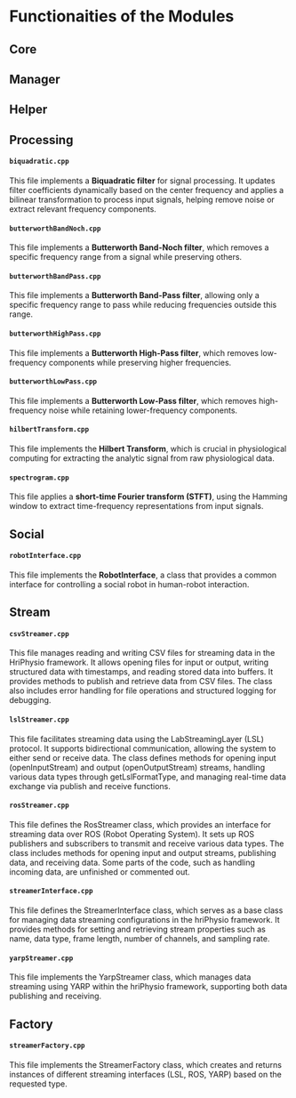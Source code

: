 # Functionaities of the Modules

## Core
## Manager
## Helper
## Processing

#### `biquadratic.cpp`

This file implements a **Biquadratic filter** for signal processing. It updates filter coefficients dynamically based on the center frequency and applies a bilinear transformation to process input signals, helping remove noise or extract relevant frequency components.

#### `butterworthBandNoch.cpp`

This file implements a **Butterworth Band-Noch filter**, which removes a specific frequency range from a signal while preserving others.

#### `butterworthBandPass.cpp`

This file implements a **Butterworth Band-Pass filter**, allowing only a specific frequency range to pass while reducing frequencies outside this range.

#### `butterworthHighPass.cpp`

This file implements a **Butterworth High-Pass filter**, which removes low-frequency components while preserving higher frequencies.

#### `butterworthLowPass.cpp`

This file implements a **Butterworth Low-Pass filter**, which removes high-frequency noise while retaining lower-frequency components.

#### `hilbertTransform.cpp`

This file implements the **Hilbert Transform**, which is crucial in physiological computing for extracting the analytic signal from raw physiological data.

#### `spectrogram.cpp`

This file applies a **short-time Fourier transform (STFT)**, using the Hamming window to extract time-frequency representations from input signals.

## Social

#### `robotInterface.cpp`

This file implements the **RobotInterface**, a class that provides a common interface for controlling a social robot in human-robot interaction.

## Stream

#### `csvStreamer.cpp`
This file manages reading and writing CSV files for streaming data in the HriPhysio framework. It allows opening files for input or output, writing structured data with timestamps, and reading stored data into buffers. It provides methods to publish and retrieve data from CSV files. The class also includes error handling for file operations and structured logging for debugging.

#### `lslStreamer.cpp`
This file facilitates streaming data using the LabStreamingLayer (LSL) protocol. It supports bidirectional communication, allowing the system to either send or receive data. The class defines methods for opening input (openInputStream) and output (openOutputStream) streams, handling various data types through getLslFormatType, and managing real-time data exchange via publish and receive functions.

#### `rosStreamer.cpp`
This file defines the RosStreamer class, which provides an interface for streaming data over ROS (Robot Operating System). It sets up ROS publishers and subscribers to transmit and receive various data types. The class includes methods for opening input and output streams, publishing data, and receiving data. Some parts of the code, such as handling incoming data, are unfinished or commented out.

#### `streamerInterface.cpp`
This file defines the StreamerInterface class, which serves as a base class for managing data streaming configurations in the hriPhysio framework. It provides methods for setting and retrieving stream properties such as name, data type, frame length, number of channels, and sampling rate. 

#### `yarpStreamer.cpp`
This file implements the YarpStreamer class, which manages data streaming using YARP within the hriPhysio framework, supporting both data publishing and receiving.

## Factory

#### `streamerFactory.cpp`
This file implements the StreamerFactory class, which creates and returns instances of different streaming interfaces (LSL, ROS, YARP) based on the requested type.
  



